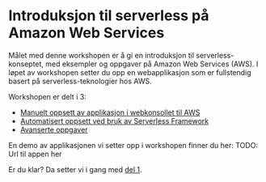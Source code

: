 # Introduksjon til serverless på Amazon Web Services

Målet med denne workshopen er å gi en introduksjon til serverless-konseptet, med eksempler og oppgaver på Amazon Web Services (AWS). I løpet av workshopen setter du opp en webapplikasjon som er fullstendig basert på serverless-teknologier hos AWS.

Workshopen er delt i 3:

- [Manuelt oppsett av applikasjon i webkonsollet til AWS](del1/Introduksjon.md)
- [Automatisert oppsett ved bruk av Serverless Framework](del2/Introduksjon.md)
- [Avanserte oppgaver](del3/Introduksjon.md)

En demo av applikasjonen vi setter opp i workshopen finner du her: TODO: Url til appen her

Er du klar? Da setter vi i gang med [del 1](del1/Introduksjon.md).
